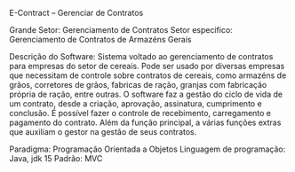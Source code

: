E-Contract – Gerenciar de Contratos

Grande Setor: Gerenciamento de Contratos
Setor especifico: Gerenciamento de Contratos de Armazéns Gerais

Descrição do Software:
Sistema voltado ao gerenciamento de contratos para empresas do setor de cereais. 
Pode ser usado por diversas empresas que necessitam de controle sobre contratos de 
cereais, como armazéns de grãos, corretores de grãos, fabricas de ração, granjas com 
fabricação própria de ração, entre outras. O software faz a gestão do ciclo de vida de um 
contrato, desde a criação, aprovação, assinatura, cumprimento e conclusão. É possível 
fazer o controle de recebimento, carregamento e pagamento do contrato. Além da 
função principal, a várias funções extras que auxiliam o gestor na gestão de seus 
contratos.

Paradigma: Programação Orientada a Objetos
Linguagem de programação: Java, jdk 15
Padrão: MVC
